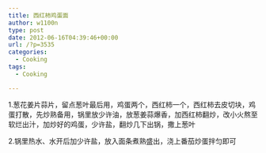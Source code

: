 ```yaml
---
title: 西红柿鸡蛋面
author: w1100n
type: post
date: 2012-06-16T04:39:46+00:00
url: /?p=3535
categories:
  - Cooking
tags:
  - Cooking

---
```

1.葱花姜片蒜片，留点葱叶最后用，鸡蛋两个，西红柿一个，西红柿去皮切块，鸡蛋打散，先炒熟备用，锅里放少许油，放葱姜蒜爆香，加西红柿翻炒，改小火熬至软烂出汁，加炒好的鸡蛋，少许盐，翻炒几下出锅，撒上葱叶

2.锅里热水、水开后加少许盐，放入面条煮熟盛出，浇上番茄炒蛋拌匀即可